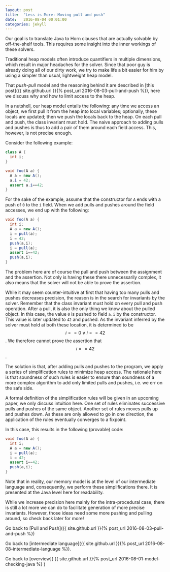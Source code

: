 ```yaml
---
layout: post
title:  "Less is More: Moving pull and push"
date:   2016-08-04 00:01:00
categories: jekyll
---
```


Our goal is to translate Java to Horn clauses that are actually solvable by off-the-shelf tools. This requires some insight into the inner workings of these solvers. 

Traditional heap models often introduce quantifiers in multiple dimensions, which result in major headaches for the solver. Since that poor guy is already doing all of our dirty work, we try to make life a bit easier for him by using a simpler than usual, lightweight heap model. 

That *push-pull* model and the reasoning behind it are described in [this post]({{ site.github.url }}{% post_url 2016-08-03-pull-and-push %}), here we discuss why and how to limit access to the heap.

In a nutshell, our heap model entails the following: any time we access an object, we first pull it from the heap into local variables; optionally, these locals are updated; then we push the locals back to the heap. On each pull and push, the class invariant must hold. The naive approach to adding pulls and pushes is thus to add a pair of them around each field access. This, however, is not precise enough.

Consider the following example:

```java
class A {
  int i;
}

void foo(A a) {
  A a = new A();
  a.i = 42;
  assert a.i==42;
}
```

For the sake of the example, assume that the constructor for `A` ends with a push of `0` to the `i` field. When we add pulls and pushes around the field accesses, we end up with the following:

```java
void foo(A a) {
  int i;
  A a = new A();
  i = pull(a);
  i = 42;
  push(a,i);
  i = pull(a);
  assert i==42;
  push(a,i);
}
```

The problem here are of course the pull and push between the assignment and the assertion. Not only is having these there unnecessarily complex, it also means that the solver will not be able to prove the assertion. 

While it may seem counter-intuitive at first that having too many pulls and pushes decreases precision, the reason is in the search for invariants by the solver. Remember that the class invariant must hold on every pull and push operation. After a pull, it is also the only thing we know about the pulled object. In this case, the value `0` is pushed to field `a.i` by the constructor. This value is later updated to `42` and pushed. As the invariant inferred by the solver must hold at both these location, it is determined to be $$i==0 \vee i==42$$. We therefore cannot prove the assertion that $$i==42$$.

The solution is that, after adding pulls and pushes to the program, we apply a series of simplification rules to minimize heap access. The rationale here is that soundness of such rules is easier to ensure than soundness of a more complex algorithm to add only limited pulls and pushes, i.e. we err on the safe side.

A formal definition of the simplification rules will be given in an upcoming paper, we only discuss intuition here. One set of rules eliminates successive pulls and pushes of the same object. Another set of rules moves pulls up and pushes down. As these are only allowed to go in one direction, the application of the rules eventually converges to a fixpoint.

In this case, this results in the following (provable) code:

```java
void foo(A a) {
  int i;
  A a = new A();
  i = pull(a);
  i = 42;
  assert i==42;
  push(a,i);
}
```

Note that in reality, our memory model is at the level of our intermediate language and, consequently, we perform these simplifications there. It is presented at the Java level here for readability.

While we increase precision here mainly for the intra-procedural case, there is still a lot more we can do to facilitate generation of more precise invariants. However, those ideas need some more pushing and pulling around, so check back later for more!

Go back to [Pull and Push]({{ site.github.url }}{% post_url 2016-08-03-pull-and-push %})

Go back to [intermediate language]({{ site.github.url }}{% post_url 2016-08-08-intermediate-language %}).

Go back to [overview]( {{ site.github.url }}{% post_url 2016-08-01-model-checking-java %} )
